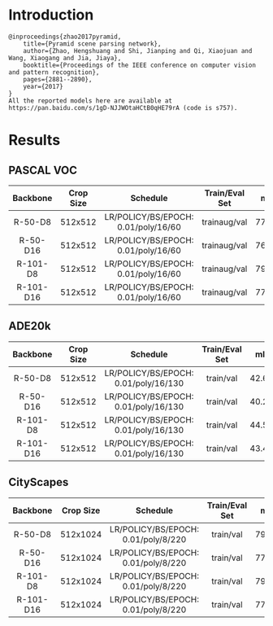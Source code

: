 # Introduction
```
@inproceedings{zhao2017pyramid,
    title={Pyramid scene parsing network},
    author={Zhao, Hengshuang and Shi, Jianping and Qi, Xiaojuan and Wang, Xiaogang and Jia, Jiaya},
    booktitle={Proceedings of the IEEE conference on computer vision and pattern recognition},
    pages={2881--2890},
    year={2017}
}
All the reported models here are available at https://pan.baidu.com/s/1gD-NJJWOtaHCtB0qHE79rA (code is s757).
```


# Results

## PASCAL VOC
| Backbone  | Crop Size  | Schedule                             | Train/Eval Set  | mIoU   | Download                 |
| :-:       | :-:        | :-:                                  | :-:             | :-:    | :-:                      |
| R-50-D8   | 512x512    | LR/POLICY/BS/EPOCH: 0.01/poly/16/60  | trainaug/val    | 77.93% | [model](https://github.com/SegmentationBLWX/modelstore/releases/download/ssseg_pspnet/pspnet_resnet50os8_voc_train.pth) &#124; [log](https://github.com/SegmentationBLWX/modelstore/releases/download/ssseg_pspnet/pspnet_resnet50os8_voc_train.log) |
| R-50-D16  | 512x512    | LR/POLICY/BS/EPOCH: 0.01/poly/16/60  | trainaug/val    | 76.29% | [model](https://github.com/SegmentationBLWX/modelstore/releases/download/ssseg_pspnet/pspnet_resnet50os16_voc_train.pth) &#124; [log](https://github.com/SegmentationBLWX/modelstore/releases/download/ssseg_pspnet/pspnet_resnet50os16_voc_train.log) |
| R-101-D8  | 512x512    | LR/POLICY/BS/EPOCH: 0.01/poly/16/60  | trainaug/val    | 79.04% | [model](https://github.com/SegmentationBLWX/modelstore/releases/download/ssseg_pspnet/pspnet_resnet101os8_voc_train.pth) &#124; [log](https://github.com/SegmentationBLWX/modelstore/releases/download/ssseg_pspnet/pspnet_resnet101os8_voc_train.log) |
| R-101-D16 | 512x512    | LR/POLICY/BS/EPOCH: 0.01/poly/16/60  | trainaug/val    | 77.92% | [model](https://github.com/SegmentationBLWX/modelstore/releases/download/ssseg_pspnet/pspnet_resnet101os16_voc_train.pth) &#124; [log](https://github.com/SegmentationBLWX/modelstore/releases/download/ssseg_pspnet/pspnet_resnet101os16_voc_train.log) |

## ADE20k
| Backbone  | Crop Size  | Schedule                             | Train/Eval Set  | mIoU   | Download                 |
| :-:       | :-:        | :-:                                  | :-:             | :-:    | :-:                      |
| R-50-D8   | 512x512    | LR/POLICY/BS/EPOCH: 0.01/poly/16/130 | train/val       | 42.64% | [model](https://github.com/SegmentationBLWX/modelstore/releases/download/ssseg_pspnet/pspnet_resnet50os8_ade20k_train.pth) &#124; [log](https://github.com/SegmentationBLWX/modelstore/releases/download/ssseg_pspnet/pspnet_resnet50os8_ade20k_train.log) |
| R-50-D16  | 512x512    | LR/POLICY/BS/EPOCH: 0.01/poly/16/130 | train/val       | 40.23% | [model](https://github.com/SegmentationBLWX/modelstore/releases/download/ssseg_pspnet/pspnet_resnet50os16_ade20k_train.pth) &#124; [log](https://github.com/SegmentationBLWX/modelstore/releases/download/ssseg_pspnet/pspnet_resnet50os16_ade20k_train.log) |
| R-101-D8  | 512x512    | LR/POLICY/BS/EPOCH: 0.01/poly/16/130 | train/val       | 44.55% | [model](https://github.com/SegmentationBLWX/modelstore/releases/download/ssseg_pspnet/pspnet_resnet101os8_ade20k_train.pth) &#124; [log](https://github.com/SegmentationBLWX/modelstore/releases/download/ssseg_pspnet/pspnet_resnet101os8_ade20k_train.log) |
| R-101-D16 | 512x512    | LR/POLICY/BS/EPOCH: 0.01/poly/16/130 | train/val       | 43.40% | [model](https://github.com/SegmentationBLWX/modelstore/releases/download/ssseg_pspnet/pspnet_resnet101os16_ade20k_train.pth) &#124; [log](https://github.com/SegmentationBLWX/modelstore/releases/download/ssseg_pspnet/pspnet_resnet101os16_ade20k_train.log) |

## CityScapes
| Backbone  | Crop Size  | Schedule                             | Train/Eval Set  | mIoU   | Download                 |
| :-:       | :-:        | :-:                                  | :-:             | :-:    | :-:                      |
| R-50-D8   | 512x1024   | LR/POLICY/BS/EPOCH: 0.01/poly/8/220  | train/val       | 79.05% | [model](https://github.com/SegmentationBLWX/modelstore/releases/download/ssseg_pspnet/pspnet_resnet50os8_cityscapes_train.pth) &#124; [log](https://github.com/SegmentationBLWX/modelstore/releases/download/ssseg_pspnet/pspnet_resnet50os8_cityscapes_train.log) |
| R-50-D16  | 512x1024   | LR/POLICY/BS/EPOCH: 0.01/poly/8/220  | train/val       | 77.13% | [model](https://github.com/SegmentationBLWX/modelstore/releases/download/ssseg_pspnet/pspnet_resnet50os16_cityscapes_train.pth) &#124; [log](https://github.com/SegmentationBLWX/modelstore/releases/download/ssseg_pspnet/pspnet_resnet50os16_cityscapes_train.log) |
| R-101-D8  | 512x1024   | LR/POLICY/BS/EPOCH: 0.01/poly/8/220  | train/val       | 79.94% | [model](https://github.com/SegmentationBLWX/modelstore/releases/download/ssseg_pspnet/pspnet_resnet101os8_cityscapes_train.pth) &#124; [log](https://github.com/SegmentationBLWX/modelstore/releases/download/ssseg_pspnet/pspnet_resnet101os8_cityscapes_train.log) |
| R-101-D16 | 512x1024   | LR/POLICY/BS/EPOCH: 0.01/poly/8/220  | train/val       | 77.43% | [model](https://github.com/SegmentationBLWX/modelstore/releases/download/ssseg_pspnet/pspnet_resnet101os16_cityscapes_train.pth) &#124; [log](https://github.com/SegmentationBLWX/modelstore/releases/download/ssseg_pspnet/pspnet_resnet101os16_cityscapes_train.log) |